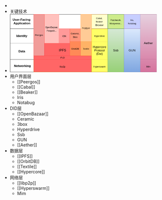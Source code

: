 -
- 关键技术
- ![p2pimg](../assets/P2P.png)
- 用户界面层
	- [[Peergos]]
	- [[Cabal]]
	- [[Beaker]]
	- Iris
	- Notabug
- DID层
	- [[OpenBazaar]]
	- Ceramic
	- 3box
	- Hyperdrive
	- Ssb
	- GUN
	- [[Aether]]
- 数据层
	- [[IPFS]]
	- [[OrbitDB]]
	- [[Textile]]
	- [[Hypercore]]
- 网络层
	- [[libp2p]]
	- [[Hyperswarm]]
	- Mim